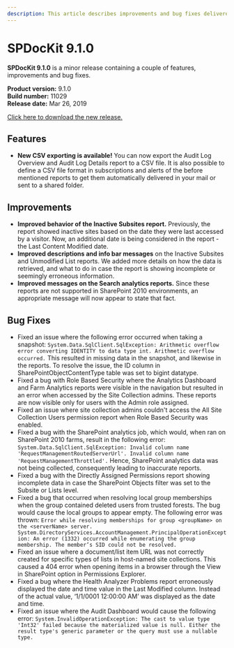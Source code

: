 ```yaml
---
description: This article describes improvements and bug fixes delivered in SPDocKit 9.1.0.
---
```


# SPDocKit 9.1.0

**SPDocKit 9.1.0** is a minor release containing a couple of features, improvements and bug fixes.

**Product version:** 9.1.0  
**Build number:** 11029  
**Release date:** Mar 26, 2019

[Click here to download the new release.](https://www.syskit.com/products/spdockit/download/)

## Features

* **New CSV exporting is available!** You can now export the Audit Log Overview and Audit Log Details report to a CSV file. It is also possible to define a CSV file format in subscriptions and alerts of the before mentioned reports to get them automatically delivered in your mail or sent to a shared folder.

## Improvements

* **Improved behavior of the Inactive Subsites report.** Previously, the report showed inactive sites based on the date they were last accessed by a visitor. Now, an additional date is being considered in the report - the Last Content Modified date.
* **Improved descriptions and info bar messages** on the Inactive Subsites and Unmodified List reports. We added more details on how the data is retrieved, and what to do in case the report is showing incomplete or seemingly erroneous information.
* **Improved messages on the Search analytics reports.** Since these reports are not supported in SharePoint 2010 environments, an appropriate message will now appear to state that fact.

## Bug Fixes

* Fixed an issue where the following error occurred when taking a snapshot: `System.Data.SqlClient.SqlException: Arithmetic overflow error converting IDENTITY to data type int. Arithmetic overflow occurred.` This resulted in missing data in the snapshot, and likewise in the reports. To resolve the issue, the ID column in SharePointObjectContentType table was set to bigint datatype.
* Fixed a bug with Role Based Security where the Analytics Dashboard and Farm Analytics reports were visible in the navigation but resulted in an error when accessed by the Site Collection admins. These reports are now visible only for users with the Admin role assigned.
* Fixed an issue where site collection admins couldn't access the All Site Collection Users permission report when Role Based Security was enabled.
* Fixed a bug with the SharePoint analytics job, which would, when ran on SharePoint 2010 farms, result in the following error: `System.Data.SqlClient.SqlException: Invalid column name 'RequestManagementRoutedServerUrl'. Invalid column name 'RequestManagementThrottled'.` Hence, SharePoint analytics data was not being collected, consequently leading to inaccurate reports.
* Fixed a bug with the Directly Assigned Permissions report showing incomplete data in case the SharePoint Objects filter was set to the Subsite or Lists level.
* Fixed a bug that occurred when resolving local group memberships when the group contained deleted users from trusted forests. The bug would cause the local groups to appear empty. The following error was thrown: `Error while resolving memberships for group <groupName> on the <serverName> server. System.DirectoryServices.AccountManagement.PrincipalOperationException: An error (1332) occurred while enumerating the group membership. The member’s SID could not be resolved.`
* Fixed an issue where a document/list item URL was not correctly created for specific types of lists in host-named site collections. This caused a 404 error when opening items in a browser through the View in SharePoint option in Permissions Explorer.
* Fixed a bug where the Health Analyzer Problems report erroneously displayed the date and time value in the Last Modified column. Instead of the actual value, ‘1/1/0001 12:00:00 AM’ was displayed as the date and time.
* Fixed an issue where the Audit Dashboard would cause the following error: `System.InvalidOperationException: The cast to value type 'Int32' failed because the materialized value is null. Either the result type's generic parameter or the query must use a nullable type.`











